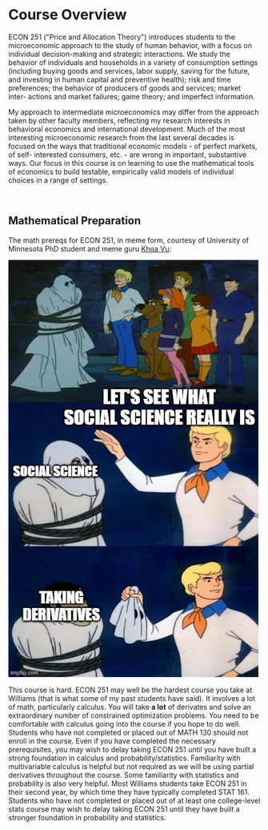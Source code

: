 # Course Overview

ECON 251 ("Price and Allocation Theory") introduces students to the microeconomic approach to the study of human behavior, with a
focus on individual decision-making and strategic interactions. We study the behavior
of individuals and households in a variety of consumption settings (including buying goods and services,
labor supply, saving for the future, and investing in human capital and preventive health); risk and time
preferences; the behavior of producers of goods and services; market inter-
actions and market failures; game theory; and imperfect information.

My approach to intermediate microeconomics may differ from the approach taken by other
faculty members, reflecting my research interests in behavioral economics and international
development. Much of the most interesting microeconomic research from the last several decades
is focused on the ways that traditional economic models - of perfect markets, of self-
interested consumers, etc. - are wrong in important, substantive ways. Our focus in
this course is on learning to use the mathematical tools of economics to build testable,
empirically valid models of individual choices in a range of settings. 

<br>

## Mathematical Preparation

The math prereqs for ECON 251, in meme form, courtesy of University of Minnesota 
PhD student and meme guru [Khoa Vu](https://sites.google.com/view/khoavu-umn/home):

![Khoa's meme](khoameme.jpg)

This course is hard.  ECON 251 may well be the hardest course 
you take at Williams (that is what some of my past students 
have said).  It involves a lot of math, particularly calculus.  You will take **a lot** of derivates and 
solve an extraordinary number of constrained optimization problems.  You need to be comfortable with calculus 
going into the course if you hope to do well.  Students who have not 
completed or placed out of MATH 130 should not enroll in the course.  Even 
if you have completed the necessary prerequisites, you may wish to delay taking ECON 251 until you have built a strong foundation 
in calculus and probability/statistics.  Familiarity with multivariable calculus is helpful but not required as we will be 
using partial derivatives throughout the course.  Some familiarity with statistics and probability is also very helpful.  Most 
Williams students take ECON 251 in their second year, by which time they have typically completed STAT 161.  Students who have not completed or 
placed out of at least one college-level stats course may wish to delay taking ECON 251 until they have built a stronger foundation in 
probability and statistics.  
